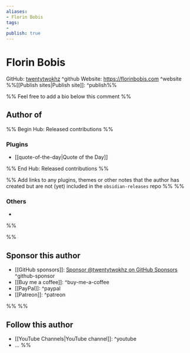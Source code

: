 ```yaml
---
aliases:
- Florin Bobis
tags: 
- 
publish: true
---
```


# Florin Bobis

GitHub: [twentytwokhz](https://github.com/twentytwokhz/) ^github
Website: <https://florinbobis.com> ^website
%%[[Publish sites|Publish site]]: ^publish%%

%% Feel free to add a bio below this comment %%


## Author of

%% Begin Hub: Released contributions %%
### Plugins
- [[quote-of-the-day|Quote of the Day]]

%% End Hub: Released contributions %%

%% Add links to any plugins, themes or other notes that the author has created but are not (yet) included in the `obsidian-releases` repo %%
%%
### Others 

- 
%%

%%
## Sponsor this author

- [[GitHub sponsors]]: [Sponsor @twentytwokhz on GitHub Sponsors](https://github.com/sponsors/twentytwokhz) ^github-sponsor
- [[Buy me a coffee]]: ^buy-me-a-coffee
- [[PayPal]]: ^paypal
- [[Patreon]]: ^patreon

%%
%%
## Follow this author

- [[YouTube Channels|YouTube channel]]: ^youtube
- ...
%%
